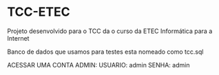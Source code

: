 # TCC-ETEC
Projeto desenvolvido para o TCC da o curso da ETEC Informática para a Internet

Banco de dados que usamos para testes esta nomeado como tcc.sql

ACESSAR UMA CONTA ADMIN:
USUARIO: admin
SENHA:   admin
